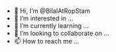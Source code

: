 - 👋 Hi, I’m @BilalAtRopStam
- 👀 I’m interested in ...
- 🌱 I’m currently learning ...
- 💞️ I’m looking to collaborate on ...
- 📫 How to reach me ...

<!---
BilalAtRopStam/BilalAtRopStam is a ✨ special ✨ repository because its `README.md` (this file) appears on your GitHub profile.
You can click the Preview link to take a look at your changes.
--->
